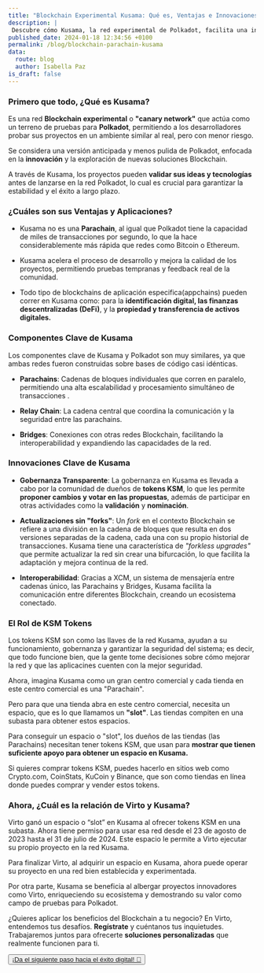 ```yaml
---
title: "Blockchain Experimental Kusama: Qué es, Ventajas e Innovaciones"
description: |
 Descubre cómo Kusama, la red experimental de Polkadot, facilita una innovación Blockchain rápida y segura. Además, de cómo Virto ha ganado un Slot de Kusama.
published_date: 2024-01-18 12:34:56 +0100
permalink: /blog/blockchain-parachain-kusama
data:
  route: blog
  author: Isabella Paz
is_draft: false
---
```


### Primero que todo, ¿Qué es Kusama?

Es una red **Blockchain experimental** o **"canary network"** que actúa como un terreno de pruebas para **Polkadot**, permitiendo a los desarrolladores probar sus proyectos en un ambiente similar al real, pero con menor riesgo.

Se considera una versión anticipada y menos pulida de Polkadot, enfocada en la **innovación** y la exploración de nuevas soluciones Blockchain.

A través de Kusama, los proyectos pueden **validar sus ideas y tecnologías** antes de lanzarse en la red Polkadot, lo cual es crucial para garantizar la estabilidad y el éxito a largo plazo.

### ¿Cuáles son sus Ventajas y Aplicaciones?

- Kusama no es una **Parachain**, al igual que Polkadot tiene la capacidad de miles de transacciones por segundo, lo que la hace considerablemente más rápida que redes como Bitcoin o Ethereum.

- Kusama acelera el proceso de desarrollo y mejora la calidad de los proyectos, permitiendo pruebas tempranas y feedback real de la comunidad.

- Todo tipo de blockchains de aplicación especifica(appchains) pueden correr en Kusama como: para la **identificación digital, las finanzas descentralizadas (DeFi)**, y la **propiedad y transferencia de activos digitales.**

### Componentes Clave de Kusama

Los componentes clave de Kusama y Polkadot son muy similares, ya que ambas redes fueron construidas sobre bases de código casi idénticas.

- **Parachains**: Cadenas de bloques individuales que corren en paralelo, permitiendo una alta escalabilidad y procesamiento simultáneo de transacciones     .

- **Relay Chain**: La cadena central que coordina la comunicación y la seguridad entre las parachains.

- **Bridges**: Conexiones con otras redes Blockchain, facilitando la interoperabilidad y expandiendo las capacidades de la red.

### Innovaciones Clave de Kusama

- **Gobernanza Transparente**: La gobernanza en Kusama es llevada a cabo por la comunidad de dueños de **tokens KSM**, lo que les permite **proponer cambios y votar en las propuestas**, además de participar en otras actividades como la **validación** y **nominación**.

- **Actualizaciones sin "forks"**: Un *fork* en el contexto Blockchain se refiere a una división en la cadena de bloques que resulta en dos versiones separadas de la cadena, cada una con su propio historial de transacciones. 
Kusama tiene una característica de _"forkless upgrades"_ que permite actualizar la red sin crear una bifurcación, lo que facilita la adaptación y mejora continua de la red.

- **Interoperabilidad**: Gracias a XCM, un sistema de mensajería entre cadenas único, las Parachains y Bridges, Kusama facilita la comunicación entre diferentes Blockchain, creando un ecosistema conectado.

### El Rol de KSM Tokens

Los tokens KSM son como las llaves de la red Kusama, ayudan a su funcionamiento, gobernanza y garantizar la seguridad del sistema; es decir, que todo funcione bien, que la gente tome decisiones sobre cómo mejorar la red y que las aplicacines cuenten con la mejor seguridad.

Ahora, imagina Kusama como un gran centro comercial y cada tienda en este centro comercial es una "Parachain".

Pero para que una tienda abra en este centro comercial, necesita un espacio, que es lo que llamamos un **"slot"**. Las tiendas compiten en una subasta para obtener estos espacios.

Para conseguir un espacio o "slot", los dueños de las tiendas (las Parachains) necesitan tener tokens KSM, que usan para **mostrar que tienen suficiente apoyo para obtener un espacio en Kusama.**

Si quieres comprar tokens KSM, puedes hacerlo en sitios web como Crypto.com, CoinStats, KuCoin y Binance, que son como tiendas en línea donde puedes comprar y vender estos tokens.

### Ahora, ¿Cuál es la relación de Virto y Kusama?

Virto ganó un espacio o “slot” en Kusama al ofrecer tokens KSM en una subasta. Ahora tiene permiso para usar esa red desde el 23 de agosto de 2023 hasta el 31 de julio de 2024. Este espacio le permite a Virto ejecutar su propio proyecto en la red Kusama.

Para finalizar Virto, al adquirir un espacio en Kusama, ahora puede operar su proyecto en una red bien establecida y experimentada.

Por otra parte, Kusama se beneficia al albergar proyectos innovadores como Virto, enriqueciendo su ecosistema y demostrando su valor como campo de pruebas para Polkadot.

¿Quieres aplicar los beneficios del Blockchain a tu negocio? En Virto, entendemos tus desafíos. **Regístrate** y cuéntanos tus inquietudes. Trabajaremos juntos para ofrecerte **soluciones personalizadas** que realmente funcionen para ti.

<button>
	<a href="https://forms.gle/hSjzyETwuGMadsaU8" >
	¡Da el siguiente paso hacia el éxito digital! 🚀
	</a>
</button>
